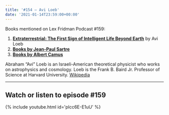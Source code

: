 ```yaml
---
title: '#154 – Avi Loeb'
date: '2021-01-14T23:59:00+00:00'
---
```


Books mentioned on Lex Fridman Podcast #159:

1. <b><a href="https://amzn.to/3Hh4jDe" target="_blank" rel="sponsored noopener noreferrer">Extraterrestrial: The First Sign of Intelligent Life Beyond Earth</a></b> by Avi Loeb
2. <b><a href="https://amzn.to/3UBC7yc" target="_blank" rel="sponsored noopener noreferrer">Books by Jean-Paul Sartre</a></b>
3. <b><a href="https://amzn.to/3VHbCc2" target="_blank" rel="sponsored noopener noreferrer">Books by Albert Camus</a></b>

<!--more-->

Abraham “Avi” Loeb is an Israeli-American theoretical physicist who works on astrophysics and cosmology. Loeb is the Frank B. Baird Jr. Professor of Science at Harvard University. <a href="https://en.wikipedia.org/wiki/Avi_Loeb" target="_blank">Wikipedia</a>

- - - - - -

## Watch or listen to episode #159

{% include youtube.html id='plcc6E-E1uU' %}